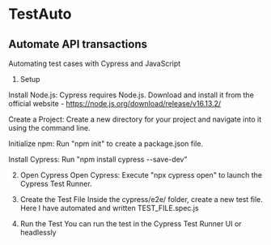 # TestAuto
## Automate API transactions

Automating test cases with Cypress and JavaScript 

1. Setup
   
Install Node.js: Cypress requires Node.js. Download and install it from the official website - https://node.js.org/download/release/v16.13.2/

Create a Project: Create a new directory for your project and navigate into it using the command line. 

Initialize npm: Run "npm init" to create a package.json file.

Install Cypress: Run "npm install cypress --save-dev"


2. Open Cypress
Open Cypress: Execute "npx cypress open" to launch the Cypress Test Runner.

3. Create the Test File
Inside the cypress/e2e/ folder, create a new test file. Here I have automated and written TEST_FILE.spec.js

4. Run the Test
You can run the test in the Cypress Test Runner UI or headlessly

